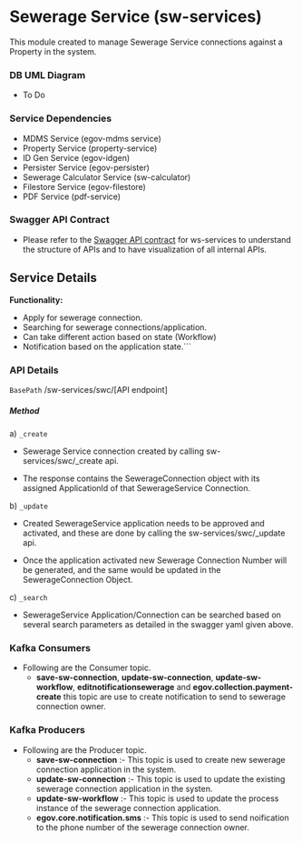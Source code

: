 # Sewerage Service (sw-services)

This module created to manage Sewerage Service connections against a Property in the system.

### DB UML Diagram

- To Do

### Service Dependencies

- MDMS Service (egov-mdms service)
- Property Service (property-service)
- ID Gen Service (egov-idgen)
- Persister Service (egov-persister)
- Sewerage Calculator Service (sw-calculator)
- Filestore Service (egov-filestore)
- PDF Service (pdf-service)

### Swagger API Contract

- Please refer to the [Swagger API contract](https://editor.swagger.io/?url=https://raw.githubusercontent.com/upyog/UPYOG/master/municipal-services/docs/water-sewerage-services.yaml#!/) for ws-services to understand the structure of APIs and to have visualization of all internal APIs.

## Service Details

**Functionality:**

- Apply for sewerage connection.
- Searching for sewerage connections/application.
- Can take different action based on state (Workflow) 
- Notification based on the application state.```

### API Details

`BasePath` /sw-services/swc/[API endpoint]

##### Method

a) `_create`

   - Sewerage Service connection created by calling sw-services/swc/_create api.
   
   - The response contains the SewerageConnection object with its assigned ApplicationId of that SewerageService Connection.
   
b) `_update`

  -  Created SewerageService application needs to be approved and activated, and these are done by calling the sw-services/swc/_update api.
  
  - Once the application activated new Sewerage Connection Number will be generated, and the same would be updated in the SewerageConnection Object.

c) `_search`

   -  SewerageService Application/Connection  can be searched based on several search parameters as detailed in the swagger yaml given above.

### Kafka Consumers

- Following are the Consumer topic.
    - **save-sw-connection**, **update-sw-connection**, **update-sw-workflow**, **editnotificationsewerage** and **egov.collection.payment-create** this topic are use to create notification to send to sewerage connection owner.
### Kafka Producers
- Following are the Producer topic.
    - **save-sw-connection** :- This topic is used to create new sewerage connection application in the system.
    - **update-sw-connection** :- This topic is used to update the existing sewerage connection application in the systen.
    - **update-sw-workflow** :- This topic is used to update the process instance of the sewerage connection application.
    - **egov.core.notification.sms** :- This topic is used to send noification to the phone number of the sewerage connection owner.
